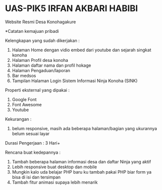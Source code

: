 # UAS-PIK5 IRFAN AKBARI HABIBI

Website Resmi Desa Konohagakure

*Catatan kemajuan pribadi

Kelengkapan yang sudah dikerjakan :
1. Halaman Home dengan vidio embed dari youtube dan sejarah singkat konoha 
2. Halaman Profil desa konoha 
3. Halaman daftar nama dan profil hokage
4. Halaman Pengaduan/laporan 
5. Bar medsos 
6. Tampilan Halaman Login Sistem Informasi Ninja Konoha (SINK) 

Properti eksternal yang dipakai :
1. Google Font
2. Font Awesome
3. Youtube 

Kekurangan :
1. belum responsive, masih ada beberapa halaman/bagian yang ukurannya belum sesuai layar

Durasi Pengerjaan :
3 Hari+

Rencana buat kedepannya :
1. Tambah beberapa halaman informasi desa dan daftar Ninja yang aktif
2. Lebih responsive buat desktop dan mobile
3. Mungkin kalo uda belajar PHP baru ku tambah pakai PHP biar form ya bisa di isi dan tersimpan
4. Tambah fitur animasi supaya lebih menarik
